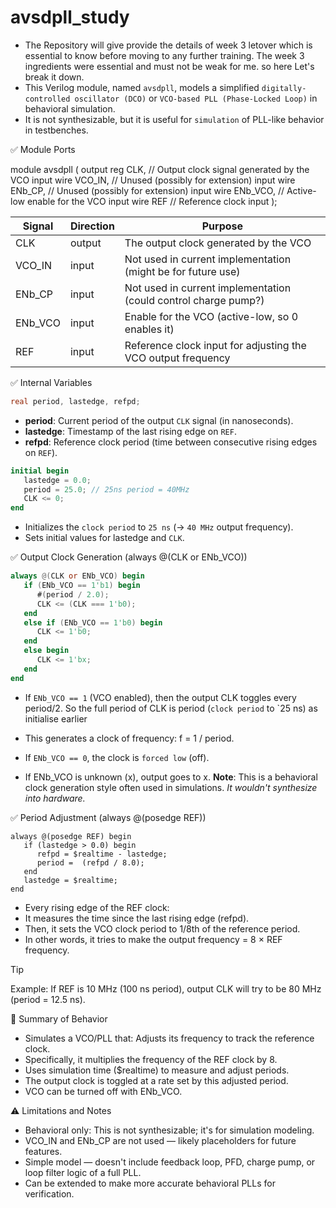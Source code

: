 # avsdpll_study
- The Repository will give provide the details of week 3 letover which is essential to know before moving to any further training. The week 3 ingredients were essential and must not be weak for me. so here Let's break it down.
- This Verilog module, named `avsdpll`, models a simplified `digitally-controlled oscillator (DCO)` or `VCO-based PLL (Phase-Locked Loop)` in behavioral simulation. 
- It is not synthesizable, but it is useful for `simulation` of PLL-like behavior in testbenches.
  
✅ Module Ports

module avsdpll (
   output reg  CLK,     // Output clock signal generated by the VCO
   input  wire VCO_IN,  // Unused (possibly for extension)
   input  wire ENb_CP,  // Unused (possibly for extension)
   input  wire ENb_VCO, // Active-low enable for the VCO
   input  wire REF      // Reference clock input
);

| Signal   | Direction | Purpose                                           |
|----------|-----------|--------------------------------------------------|
| CLK      | output    | The output clock generated by the VCO            |
| VCO_IN   | input     | Not used in current implementation (might be for future use) |
| ENb_CP   | input     | Not used in current implementation (could control charge pump?) |
| ENb_VCO  | input     | Enable for the VCO (active-low, so 0 enables it) |
| REF      | input     | Reference clock input for adjusting the VCO output frequency |

✅ Internal Variables

```verilog
real period, lastedge, refpd;
```
- **period**: Current period of the output `CLK` signal (in nanoseconds).
- **lastedge**: Timestamp of the last rising edge on `REF`.
- **refpd**: Reference clock period (time between consecutive rising edges on `REF`).

```verilog
initial begin
   lastedge = 0.0;
   period = 25.0; // 25ns period = 40MHz
   CLK <= 0;
end
```
- Initializes the `clock period` to `25 ns` (→ `40 MHz` output frequency).
- Sets initial values for lastedge and `CLK`.

✅ Output Clock Generation (always @(CLK or ENb_VCO))

```verilog
always @(CLK or ENb_VCO) begin
   if (ENb_VCO == 1'b1) begin
      #(period / 2.0);
      CLK <= (CLK === 1'b0);
   end
   else if (ENb_VCO == 1'b0) begin
      CLK <= 1'b0;
   end 
   else begin
      CLK <= 1'bx;
   end
end
```

- If `ENb_VCO == 1` (VCO enabled), then the output CLK toggles every period/2. So the full period of CLK is period (`clock period` to `25 ns) as initialise earlier
- This generates a clock of frequency: f = 1 / period.
  
- If `ENb_VCO == 0`, the clock is `forced low` (off).
  
- If ENb_VCO is unknown (x), output goes to x.
**Note**: This is a behavioral clock generation style often used in simulations. *It wouldn't synthesize into hardware.*

✅ Period Adjustment (always @(posedge REF))
```
always @(posedge REF) begin
   if (lastedge > 0.0) begin
      refpd = $realtime - lastedge;
      period =  (refpd / 8.0);
   end
   lastedge = $realtime;
end
```
- Every rising edge of the REF clock:
- It measures the time since the last rising edge (refpd).
- Then, it sets the VCO clock period to 1/8th of the reference period.
- In other words, it tries to make the output frequency = 8 × REF frequency.

> [!TIP]
> Example: If REF is 10 MHz (100 ns period), output CLK will try to be 80 MHz (period = 12.5 ns).

🔁 Summary of Behavior

- Simulates a VCO/PLL that: Adjusts its frequency to track the reference clock.
- Specifically, it multiplies the frequency of the REF clock by 8.
- Uses simulation time ($realtime) to measure and adjust periods.
- The output clock is toggled at a rate set by this adjusted period.
- VCO can be turned off with ENb_VCO.

⚠️ Limitations and Notes

- Behavioral only: This is not synthesizable; it's for simulation modeling.
- VCO_IN and ENb_CP are not used — likely placeholders for future features.
- Simple model — doesn't include feedback loop, PFD, charge pump, or loop filter logic of a full PLL.
- Can be extended to make more accurate behavioral PLLs for verification.
